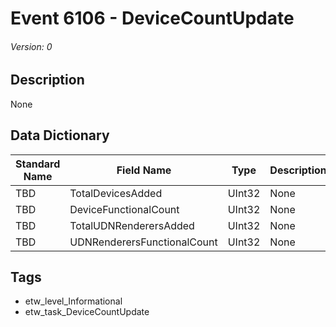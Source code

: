 # Event 6106 - DeviceCountUpdate
###### Version: 0

## Description
None

## Data Dictionary
|Standard Name|Field Name|Type|Description|Sample Value|
|---|---|---|---|---|
|TBD|TotalDevicesAdded|UInt32|None|`None`|
|TBD|DeviceFunctionalCount|UInt32|None|`None`|
|TBD|TotalUDNRenderersAdded|UInt32|None|`None`|
|TBD|UDNRenderersFunctionalCount|UInt32|None|`None`|

## Tags
* etw_level_Informational
* etw_task_DeviceCountUpdate